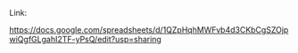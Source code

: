 Link:

https://docs.google.com/spreadsheets/d/1QZpHqhMWFvb4d3CKbCgSZOjpwiQgfGLgahI2TF-yPsQ/edit?usp=sharing
